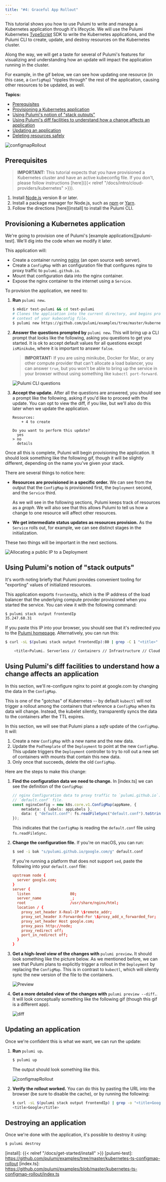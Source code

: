```yaml
---
title: "#4: Graceful App Rollout"
---
```


This tutorial shows you how to use Pulumi to write and manage a Kubernetes application through it's
lifecycle. We will use the Pulumi Kubernetes [TypeScript][ts] SDK to write the Kubernetes
applications, and the Pulumi CLI to create, update, and destroy resources on the Kubernetes cluster.

Along the way, we will get a taste for several of Pulumi's features for visualizing and
understanding how an update will impact the application running in the cluster.

For example, in the gif below, we can see how updating one resource (in this case, a `ConfigMap`) "ripples through" the rest of the application, causing other resources to be updated, as well.

**Topics:**

-   [Prerequisites](#prerequisites)
-   [Provisioning a Kubernetes application](#provisioning-a-Kubernetes-application)
-   [Using Pulumi's notion of "stack outputs"](#using-pulumis-notion-of-stack-outputs)
-   [Using Pulumi's diff facilities to understand how a change affects an application](#using-pulumis-diff-facilities-to-understand-how-a-change-affects-an-application)
-   [Updating an application](#updating-an-application)
-   [Deleting resources safely](#deleting-resources-safely)

![configmapRollout](/images/docs/quickstart/kubernetes/cm-rollout.gif "ConfigMap-induced Rollout")

## Prerequisites

> **IMPORTANT:** This tutorial expects that you have provisioned a Kubernetes cluster and have an
> active kubeconfig file. If you don't, please follow instructions [here]({{< relref "/docs/intro/cloud-providers/kubernetes" >}}).

1.  Install [Node.js][nodejs] version 8 or later.
1.  Install a package manager for Node.js, such as [npm] or [Yarn].
1.  Follow the directions [here][install] to install the Pulumi CLI.

## Provisioning a Kubernetes application

We're going to provision one of Pulumi's [example applications][pulumi-test]. We'll dig into the
code when we modify it later.

This application will:

-   Create a container running [nginx](https://nginx.org/) (an open source web server).
-   Create a `ConfigMap` with an configuration file that configures nginx to proxy traffic to
    `pulumi.github.io`.
-   Mount that configuration data into the nginx container.
-   Expose the nginx container to the internet using a `Service`.

To provision the application, we need to:

1. **Run** `pulumi new`**.**

    ```sh
    $ mkdir test-pulumi && cd test-pulumi
    # Clones the application into the current directory, and begins provisioning it in the active
    # context of your kubeconfig file.
    $ pulumi new https://github.com/pulumi/examples/tree/master/kubernetes-ts-configmap-rollout
    ```

1. **Answer the questions prompted by** `pulumi new`**.** This will bring up a CLI prompt that looks
   like the following, asking you questions to get you started. It is ok to accept default values
   for all questions except `isMinikube`, where it is important to answer `false`.

    > **IMPORTANT:** If you are using minikube, Docker for Mac, or any other compute provider that
    > can't allocate a load balancer, you can answer `true`, but you won't be able to bring up the
    > service in your browser without using something like `kubectl port-forward`.

    ![Pulumi CLI questions](/images/docs/quickstart/kubernetes/questions.png "Pulumi CLI questions prompt")

1. **Accept the update.** After all the questions are answered, you should see a prompt like the
   following, asking if you'd like to proceed with the update. You can opt to view the diff, if you like, but we'll also do this later when we update the application.

    ```
    Resources:
        + 4 to create

    Do you want to perform this update?
      yes
    > no
      details
    ```

Once all this is complete, Pulumi will begin provisioning the application. It should look something
like the following gif, though it will be slightly different, depending on the name you've given
your stack.

There are several things to notice here:

-   **Resources are provisioned in a specific order.** We can see from the output that the
    `ConfigMap` is provisioned first, the `Deployment` second, and the `Service` third.

    As we will see in the following sections, Pulumi keeps track of resources as a _graph_. We will
    also see that this allows Pulumi to tell us how a change to one resource will affect other
    resources.

-   **We get intermediate status updates as resources provision.** As the `Service` rolls out, for
    example, we can see distinct stages in the initialization.

These two things will be important in the next sections.

![Allocating a public IP to a Deployment](/images/docs/quickstart/kubernetes/exposed-deploy.gif "Allocating a public IP to a Deployment")

## Using Pulumi's notion of "stack outputs"

It's worth noting briefly that Pulumi provides convenient tooling for "exporting" values of
initialized resources.

This application exports `frontendIp`, which is the IP address of the load balancer that the
underlying compute provider provisioned when you started the service. You can view it with the following command:

```sh
$ pulumi stack output frontendIp
35.247.60.31
```

If you paste this IP into your browser, you should see that it's redirected you to the [Pulumi
homepage](http://www.pulumi.com). Alternatively, you can run this:

```sh
$ curl -sL $(pulumi stack output frontendIp):80 | grep -C 1 "<title>"

    <title>Pulumi. Serverless // Containers // Infrastructure // Cloud // DevOps</title>
```

## Using Pulumi's diff facilities to understand how a change affects an application

In this section, we'll re-configure nginx to point at google.com by changing the data in the
`ConfigMap`.

This is one of the "gotchas" of Kubernetes -- by default `kubectl` will not trigger a rollout among
the containers that reference a `ConfigMap` when its data will change. Instead, the kubelet silently, transparently syncs the data to the containers after the TTL expires.

In this section, we will see that Pulumi plans a _safe_ update of the `ConfigMap`. It will:

1. Create a new `ConfigMap` with a new name and the new data.
1. Update the `PodTemplate` of the `Deployment` to point at the new `ConfigMap`. This update
   triggers the `Deployment` controller to try to roll out a new set of containers with mounts
   that contain this new data.
1. Only once that succeeds, delete the old `ConfigMap`.

Here are the steps to make this change:

1. **Find the configuration data we need to change.** In [index.ts] we can see the definition of the
   `ConfigMap`:

    ```typescript
    // nginx Configuration data to proxy traffic to `pulumi.github.io`. Read from
    // `default.conf` file.
    const nginxConfig = new k8s.core.v1.ConfigMap(appName, {
        metadata: { labels: appLabels },
        data: { "default.conf": fs.readFileSync("default.conf").toString() },
    });
    ```

    This indicates that the `ConfigMap` is reading the `default.conf` file using `fs.readFileSync`.

1. **Change the configuration file.** If you're on macOS, you can run:

    ```sh
    $ sed -i bak "s/pulumi.github.io/google.com/g" default.conf
    ```

    If you're running a platform that does not support `sed`, paste the following into your
    `default.conf` file:

    ```conf
    upstream node {
      server google.com;
    }
    server {
      listen                  80;
      server_name             _;
      root                    /usr/share/nginx/html;
      location / {
        proxy_set_header X-Real-IP \$remote_addr;
        proxy_set_header X-Forwarded-For \$proxy_add_x_forwarded_for;
        proxy_set_header Host google.com;
        proxy_pass http://node;
        proxy_redirect off;
        port_in_redirect off;
      }
    }
    ```

1. **Get a high-level view of the changes with** `pulumi preview`**.** It should look something like
   the picture below. As we mentioned before, we can see that Pulumi plans to explicitly trigger a
   rollout in the `Deployment` by replacing the `ConfigMap`. This is in contrast to `kubectl`, which
   will silently sync the new version of the file to the containers.

    ![Preview](/images/docs/quickstart/kubernetes/preview.png "Preview")

1. **Get a more detailed view of the changes with** `pulumi preview --diff`**.**. It will look
   conceptually something like the following gif (though this gif is a different app).

    ![diff](/images/docs/quickstart/kubernetes/diff.gif "Diff")

## Updating an application

Once we're confident this is what we want, we can run the update:

1. **Run** `pulumi up`**.**

    ```sh
    $ pulumi up
    ```

    The output should look something like this.

    ![configmapRollout](/images/docs/quickstart/kubernetes/cm-rollout.gif)

2. **Verify the rollout worked.** You can do this by pasting the URL into the browser (be sure to
   disable the cache), or by running the following:
    ```sh
    $ curl -sL $(pulumi stack output frontendIp) | grep -o "<title>Google</title>"
    <title>Google</title>
    ```

## Destroying an application

Once we're done with the application, it's possible to destroy it using:

```sh
$ pulumi destroy
```

[ts]: https://www.typescriptlang.org/
[nodejs]: https://nodejs.org/en/
[npm]: https://www.npmjs.com/get-npm
[yarn]: https://yarnpkg.com/en/docs/install
[install]: {{< relref "/docs/get-started/install" >}}
[pulumi-test]: https://github.com/pulumi/examples/tree/master/kubernetes-ts-configmap-rollout
[index.ts]: https://github.com/pulumi/examples/blob/master/kubernetes-ts-configmap-rollout/index.ts

